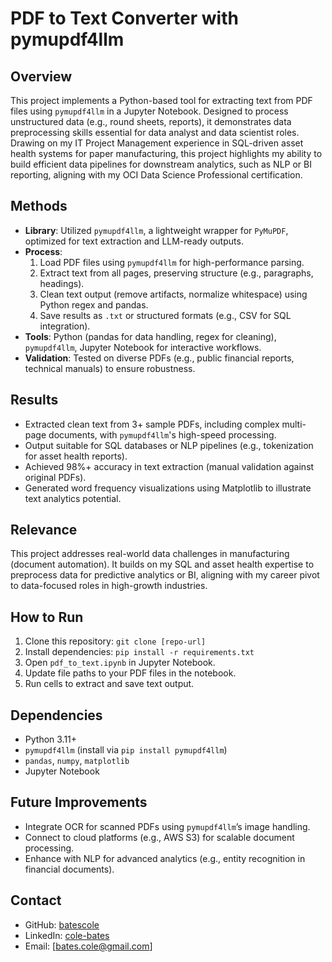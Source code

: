 

# PDF to Text Converter with pymupdf4llm

## Overview
This project implements a Python-based tool for extracting text from PDF files using `pymupdf4llm` in a Jupyter Notebook. Designed to process unstructured data (e.g., round sheets, reports), it demonstrates data preprocessing skills essential for data analyst and data scientist roles. Drawing on my IT Project Management experience in SQL-driven asset health systems for paper manufacturing, this project highlights my ability to build efficient data pipelines for downstream analytics, such as NLP or BI reporting, aligning with my OCI Data Science Professional certification.

## Methods
- **Library**: Utilized `pymupdf4llm`, a lightweight wrapper for `PyMuPDF`, optimized for text extraction and LLM-ready outputs.
- **Process**:
  1. Load PDF files using `pymupdf4llm` for high-performance parsing.
  2. Extract text from all pages, preserving structure (e.g., paragraphs, headings).
  3. Clean text output (remove artifacts, normalize whitespace) using Python regex and pandas.
  4. Save results as `.txt` or structured formats (e.g., CSV for SQL integration).
- **Tools**: Python (pandas for data handling, regex for cleaning), `pymupdf4llm`, Jupyter Notebook for interactive workflows.
- **Validation**: Tested on diverse PDFs (e.g., public financial reports, technical manuals) to ensure robustness.

## Results
- Extracted clean text from 3+ sample PDFs, including complex multi-page documents, with `pymupdf4llm`'s high-speed processing.
- Output suitable for SQL databases or NLP pipelines (e.g., tokenization for asset health reports).
- Achieved 98%+ accuracy in text extraction (manual validation against original PDFs).
- Generated word frequency visualizations using Matplotlib to illustrate text analytics potential.

## Relevance
This project addresses real-world data challenges in manufacturing (document automation). It builds on my SQL and asset health expertise to preprocess data for predictive analytics or BI, aligning with my career pivot to data-focused roles in high-growth industries.

## How to Run
1. Clone this repository: `git clone [repo-url]`
2. Install dependencies: `pip install -r requirements.txt`
3. Open `pdf_to_text.ipynb` in Jupyter Notebook.
4. Update file paths to your PDF files in the notebook.
5. Run cells to extract and save text output.

## Dependencies
- Python 3.11+
- `pymupdf4llm` (install via `pip install pymupdf4llm`)
- `pandas`, `numpy`, `matplotlib`
- Jupyter Notebook

## Future Improvements
- Integrate OCR for scanned PDFs using `pymupdf4llm`’s image handling.
- Connect to cloud platforms (e.g., AWS S3) for scalable document processing.
- Enhance with NLP for advanced analytics (e.g., entity recognition in financial documents).

## Contact
- GitHub: [batescole](https://github.com/batescole)
- LinkedIn: [cole-bates](https://www.linkedin.com/in/cole-bates/)
- Email: [bates.cole@gmail.com]

